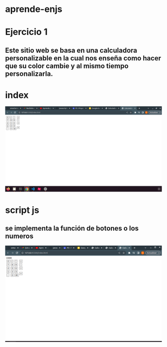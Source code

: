 # aprende-enjs

# Ejercicio 1
## Este sitio web se basa en una calculadora personalizable en la cual nos enseña como hacer que su color cambie y al mismo tiempo personalizarla.
# index
![Calculadora](img/foto1.png "Calculadora")

# script js
## se implementa la función de botones o los numeros
![Calculadora](img/foto2.png "Calculadora")
